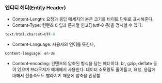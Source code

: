 ### 엔티티 헤더(Entity Header)

- Content-Length: 요청과 응답 메세지의 본문 크기를 바이트 단위로 표시해준다.
- Content-Type: 컨텐츠 타입과 문자열 인코딩(utf-8 등)을 명시할 수 있다.

```js
text/html;charset=UTF-8
```

- Content-Language: 사용자의 언어를 뜻한다,

```js
Content-language: en-Us
```

- Content-encoding: 컨텐츠의 압축된 방식을 담는 헤더이다. br, gzip, deflate 등이 있으며 브라우저가 해제해서 사용한다. 데이터 소모량도 줄어들고, 요청, 응답에 대해서 전송속도도 빨라지기 때문에 압축을 권장함